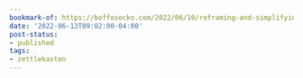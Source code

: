 ```yaml
---
bookmark-of: https://boffosocko.com/2022/06/10/reframing-and-simplifying-the-idea-of-how-to-keep-a-zettelkasten/
date: '2022-06-13T09:02:00-04:00'
post-status:
- published
tags:
- zettlekasten
---
```

